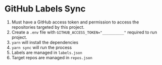 # GitHub Labels Sync

1. Must have a GitHub access token and permission to access the repositories targeted by this project.
2. Create a `.env` file with `GITHUB_ACCESS_TOKEN="__________"` required to run project.
3. `yarn` will install the dependencies
4. `yarn sync` will run the process
5. Labels are managed in `labels.json`
6. Target repos are managed in `repos.json`